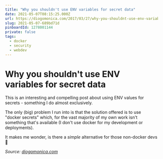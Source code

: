 ```yaml
---
title: "Why you shouldn't use ENV variables for secret data"
date: 2021-05-07T08:15:25.000Z
url: https://diogomonica.com/2017/03/27/why-you-shouldnt-use-env-variables-for-secret-data/
slug: 2021-05-07-689bd71d
pinboardId: 1278001144
private: false
tags:
  - docker
  - security
  - webdev
---
```


# Why you shouldn't use ENV variables for secret data

This is an interesting and compelling post about using ENV values for secrets - something I do almost exclusively.

The only (big) problem I run into is that the solution offered is to use "docker secrets" which, for the vast majority of my own work isn't something that's available (I don't use docker for my development or deployments).

It makes me wonder, is there a _simple_ alternative for those non-docker devs 🤔

_Source: [diogomonica.com](https://diogomonica.com/2017/03/27/why-you-shouldnt-use-env-variables-for-secret-data/)_
